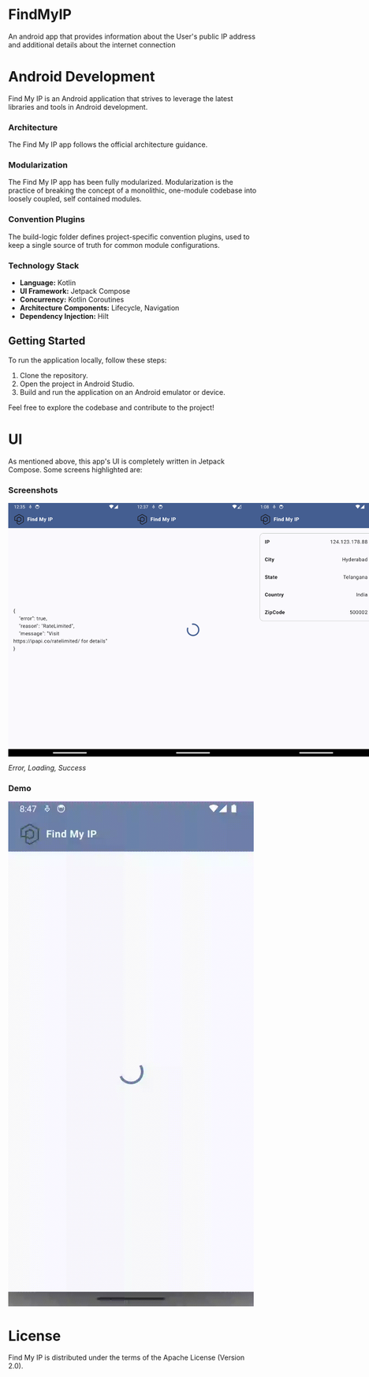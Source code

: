 # FindMyIP
An android app that provides information about the User's public IP address and additional details about the internet connection

# Android Development
Find My IP is an Android application that strives to leverage the latest libraries and tools in Android development.

### Architecture
The Find My IP app follows the official architecture guidance.

### Modularization
The Find My IP app has been fully modularized.
Modularization is the practice of breaking the concept of a monolithic, one-module codebase into loosely coupled, self contained modules.

### Convention Plugins
The build-logic folder defines project-specific convention plugins, used to keep a single source of truth for common module configurations.

### Technology Stack
- **Language:** Kotlin
- **UI Framework:** Jetpack Compose
- **Concurrency:** Kotlin Coroutines
- **Architecture Components:** Lifecycle, Navigation
- **Dependency Injection:** Hilt

## Getting Started
To run the application locally, follow these steps:

1. Clone the repository.
2. Open the project in Android Studio.
3. Build and run the application on an Android emulator or device.

Feel free to explore the codebase and contribute to the project!

# UI
As mentioned above, this app's UI is completely written in Jetpack Compose. Some screens highlighted are:

### Screenshots
<div style="display: flex; justify-content: space-between;">
  <img src="screenshots/error.png" alt="Error" width="250"/>
  <img src="screenshots/loading.png" alt="Loading" width="250"/>
  <img src="screenshots/success.png" alt="Success" width="250"/>
</div>

*Error, Loading, Success*

### Demo
![Demo](screenshots/demo.gif)

# License
Find My IP is distributed under the terms of the Apache License (Version 2.0).
